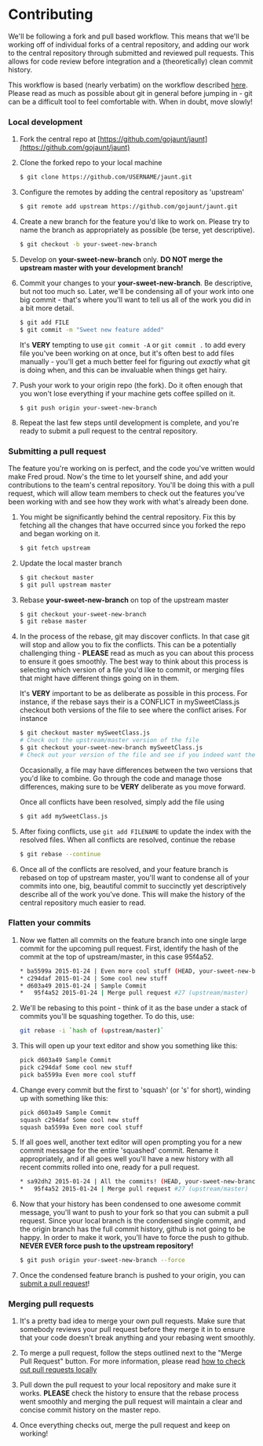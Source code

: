 # Contributing

We'll be following a fork and pull based workflow. This means that we'll be working off of individual forks of a central repository, and adding our work to the central repository through submitted and reviewed pull requests. This allows for code review before integration and a (theoretically) clean commit history.

This workflow is based (nearly verbatim) on the workflow described [here](https://github.com/sevntu-checkstyle/sevntu.checkstyle/wiki/Development-workflow-with-Git%3A-Fork,-Branching,-Commits,-and-Pull-Request). Please read as much as possible about git in general before jumping in - git can be a difficult tool to feel comfortable with. When in doubt, move slowly!

### Local development

1. Fork the central repo at [https://github.com/gojaunt/jaunt](https://github.com/gojaunt/jaunt)

1. Clone the forked repo to your local machine

    ```bash
    $ git clone https://github.com/USERNAME/jaunt.git
    ```

1. Configure the remotes by adding the central repository as 'upstream'

    ```bash
    $ git remote add upstream https://github.com/gojaunt/jaunt.git
    ```

1. Create a new branch for the feature you'd like to work on. Please try to name the branch as appropriately as possible (be terse, yet descriptive).

    ```bash
    $ git checkout -b your-sweet-new-branch
    ```

1. Develop on **your-sweet-new-branch** only. **DO NOT merge the upstream master with your development branch!**

1. Commit your changes to your **your-sweet-new-branch**. Be descriptive, but not too much so. Later, we'll be condensing all of your work into one big commit - that's where you'll want to tell us all of the work you did in a bit more detail. 

    ```bash
    $ git add FILE
    $ git commit -m "Sweet new feature added"
    ```

    It's **VERY** tempting to use `git commit -A` or `git commit .` to add every file you've been working on at once, but it's often best to add files manually - you'll get a much better feel for figuring out *exactly* what git is doing when, and this can be invaluable when things get hairy.

1. Push your work to your origin repo (the fork). Do it often enough that you won't lose everything if your machine gets coffee spilled on it.

    ```
    $ git push origin your-sweet-new-branch
    ```

1. Repeat the last few steps until development is complete, and you're ready to submit a pull request to the central repository.

### Submitting a pull request

The feature you're working on is perfect, and the code you've written would make Fred proud. Now's the time to let yourself shine, and add your contributions to the team's central repository. You'll be doing this with a pull request, which will allow team members to check out the features you've been working with and see how they work with what's already been done.

1. You might be significantly behind the central repository. Fix this by fetching all the changes that have occurred since you forked the repo and began working on it.

    ```bash
    $ git fetch upstream
    ```

1. Update the local master branch

    ```bash
    $ git checkout master
    $ git pull upstream master
    ```

1. Rebase **your-sweet-new-branch** on top of the upstream master

    ```bash
    $ git checkout your-sweet-new-branch
    $ git rebase master
    ```

1. In the process of the rebase, git may discover conflicts. In that case git will stop and allow you to fix the conflicts. This can be a potentially challenging thing - **PLEASE** read as much as you can about this process to ensure it goes smoothly. The best way to think about this process is selecting which version of a file you'd like to commit, or merging files that might have different things going on in them.

    It's **VERY** important to be as deliberate as possible in this process. For instance, if the rebase says their is a CONFLICT in mySweetClass.js checkout both versions of the file to see where the conflict arises. For instance

    ```bash
    $ git checkout master mySweetClass.js
    # Check out the upstream/master version of the file
    $ git checkout your-sweet-new-branch mySweetClass.js
    # Check out your version of the file and see if you indeed want the changes
    ```

    Occasionally, a file may have differences between the two versions that you'd like to combine. Go through the code and manage those differences, making sure to be **VERY** deliberate as you move forward.

    Once all conflicts have been resolved, simply add the file using

    ```bash
    $ git add mySweetClass.js
    ```

1. After fixing conflicts, use `git add FILENAME` to update the index with the resolved files. When all conflicts are resolved, continue the rebase

    ```bash
    $ git rebase --continue
    ```

1. Once all of the conflicts are resolved, and your feature branch is rebased on top of upstream master, you'll want to condense all of your commits into one, big, beautiful commit to succinctly yet descriptively describe all of the work you've done. This will make the history of the central repository much easier to read.

### Flatten your commits

1. Now we flatten all commits on the feature branch into one single large commit for the upcoming pull request. First, identify the hash of the commit at the top of upstream/master, in this case 95f4a52.  

    ```bash
    * ba5599a 2015-01-24 | Even more cool stuff (HEAD, your-sweet-new-branch) 
    * c294daf 2015-01-24 | Some cool new stuff
    * d603a49 2015-01-24 | Sample Commit
    *   95f4a52 2015-01-24 | Merge pull request #27 (upstream/master)
    ```

1. We'll be rebasing to this point - think of it as the base under a stack of commits you'll be squashing together. To do this, use:

    ```bash
    git rebase -i `hash of (upstream/master)`
    ```

1. This will open up your text editor and show you something like this:

    ```sh
    pick d603a49 Sample Commit
    pick c294daf Some cool new stuff
    pick ba5599a Even more cool stuff
    ```

1. Change every commit but the first to 'squash' (or 's' for short), winding up with something like this:

    ```sh
    pick d603a49 Sample Commit
    squash c294daf Some cool new stuff
    squash ba5599a Even more cool stuff
    ```

1. If all goes well, another text editor will open prompting you for a new commit message for the entire 'squashed' commit. Rename it appropriately, and if all goes well you'll have a new history with all recent commits rolled into one, ready for a pull request.

    ```bash
    * sa92dh2 2015-01-24 | All the commits! (HEAD, your-sweet-new-branch) 
    *   95f4a52 2015-01-24 | Merge pull request #27 (upstream/master)
    ```

1. Now that your history has been condensed to one awesome commit message, you'll want to push to your fork so that you can submit a pull request. Since your local branch is the condensed single commit, and the origin branch has the full commit history, github is not going to be happy. In order to make it work, you'll have to force the push to github. **NEVER EVER force push to the upstream repository!**

    ```bash
    $ git push origin your-sweet-new-branch --force
    ```

1. Once the condensed feature branch is pushed to your origin, you can [submit a pull request](https://help.github.com/articles/using-pull-requests/)!


### Merging pull requests

1. It's a pretty bad idea to merge your own pull requests. Make sure that somebody reviews your pull request before they merge it in to ensure that your code doesn't break anything and your rebasing went smoothly.

1. To merge a pull request, follow the steps outlined next to the "Merge Pull Request" button. For more information, please read [how to check out pull requests locally](https://help.github.com/articles/checking-out-pull-requests-locally/)

1. Pull down the pull request to your local repository and make sure it works. **PLEASE** check the history to ensure that the rebase process went smoothly and merging the pull request will maintain a clear and concise commit history on the master repo.

1. Once everything checks out, merge the pull request and keep on working!



